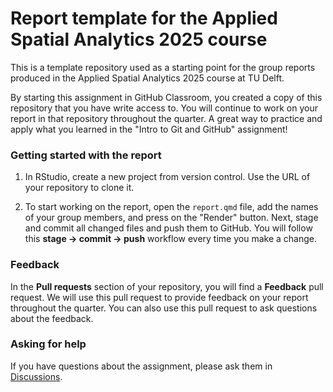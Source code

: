 # Report template for the Applied Spatial Analytics 2025 course

This is a template repository used as a starting point for the group
reports produced in the Applied Spatial Analytics 2025 course at
TU Delft.

By starting this assignment in GitHub Classroom, you created a copy
of this repository that you have write access to. You will continue to
work on your report in that repository throughout the quarter. A great
way to practice and apply what you learned in the "Intro to Git and GitHub"
assignment!

### Getting started with the report

1. In RStudio, create a new project from version control. Use the
   URL of your repository to clone it.
   
2. To start working on the report, open the `report.qmd` file, add the
   names of your group members, and press on the "Render" button. Next,
   stage and commit all changed files and push them to GitHub. You will
   follow this **stage -> commit -> push** workflow every time you make a
   change.

### Feedback

In the **Pull requests** section of your repository, you will find a
**Feedback** pull request. We will use this pull request to provide
feedback on your report throughout the quarter. You can also use this
pull request to ask questions about the feedback.

### Asking for help

If you have questions about the assignment, please ask them in
[Discussions](https://github.com/sdgis-edu-tud/asa2025/discussions).


